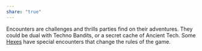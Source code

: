 ```yaml
---
share: "true"
---
```



Encounters are challenges and thrills parties find on their adventures. They could be dual with Techno Bandits, or a secret cache of Ancient Tech. Some [Hexes](./Hexes.md) have special encounters that change the rules of the game.